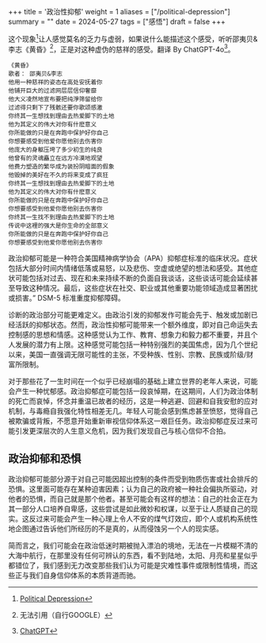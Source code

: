 +++
title = '政治性抑郁'
weight = 1
aliases = ["/political-depression"]
summary = ""
date = 2024-05-27
tags = ["感悟"]
draft = false
+++

这个现象[^1]让人感觉莫名的乏力与虚弱，如果说什么能描述这个感受，听听邵夷贝&李志《黄昏》[^2]，正是对这种虚伪的慈祥的感受。翻译 By ChatGPT-4o[^3]。

```text
《黄昏》
歌者： 邵夷贝&李志
他用一种慈祥的姿态在高处安抚着你
他铺开巨大的过滤网层层信仰奢靡
他大义凌然地宣布要把纯淨筛留给你
过滤得只剩下了残骸还要你歌颂感激
你终其一生想找到理由去热爱脚下的土地
他为其定义的伟大对你有什麽意义
你所能做的只是在奔跑中保护好你自己
你想要感受到他爱你愿他别去伤害你
他庞大的身躯压垮了多少初生的纯良
他曾有的灵魂矗立在远方冷漠地观望
他费力塑造的繁华成为装扮阴暗面的假象
他毁掉的美好在不久的将来变成了疯狂
你终其一生想找到理由去热爱脚下的土地
他为其定义的伟大对你有什麽意义
你所能做的只是在奔跑中保护好你自己
你想要感受到他爱你愿他别去伤害你
你终其一生找不到理由去热爱脚下的土地
传说中这裡的强大是你生命的全部意义
你所能做的只是在奔跑中保护好你自己
你想要感受到他爱你愿他别去伤害你
```

政治抑郁可能是一种符合美国精神病学协会（APA）抑郁症标准的临床状况。症状包括大部分时间内情绪低落或易怒，以及悲伤、空虚或绝望的想法和感受。其他症状可能包括对过去、现在和未来持续不断的负面自我谈话，这些谈话可能会延续甚至导致这种情况。最后，这些症状在社交、职业或其他重要功能领域造成显著困扰或损害。” DSM-5 标准重度抑郁障碍。

诊断的政治部分可能更难定义。由政治引发的抑郁发作可能会先于、触发或加剧已经活跃的抑郁状态。然而，政治性抑郁可能带来一个额外维度，即对自己命运失去控制感的思想和情感。这种感觉认为工作、教育、想象力和毅力都不重要，并且个人发展的潜力有上限。这种感觉可能包括一种特别强烈的美国焦虑，因为几个世纪以来，美国一直强调无限可能性的主张，不受种族、性别、宗教、民族或阶级/财富所限制。

对于那些花了一生时间在一个似乎已经崩塌的基础上建立世界的老年人来说，可能会产生一种忧郁感。政治抑郁症可能包括一段哀悼期，在这期间，人们为政治体制的死亡而哀悼，怀念并重温已故者的经历，这是一种逃避、回避和自我安慰的应对机制，与毒瘾自我强化特性相差无几。年轻人可能会感到焦虑甚至愤怒，觉得自己被欺骗或背叛，不愿意开始重新审视信仰体系这一艰巨任务。政治抑郁症反过来可能引发更深层次的人生意义危机，因为我们发现自己与核心信仰不合拍。

## 政治抑郁和恐惧
政治抑郁可能部分源于对自己可能因超出控制的条件而受到物质伤害或社会排斥的恐惧。这里面可能存在某种迫害因素；认为自己的政府被一种社会偏执所驱动，对他者的恐惧，而自己就是那个他者。甚至可能会有这样的想法：自己的社会正在为其一部分人口培养自卑感，这些尝试是如此微妙和权谋，以至于让人质疑自己的现实。这反过来可能会产生一种心理上令人不安的煤气灯效应，即个人或机构系统性地企图通过告诉他们所经历的不是真的，从而侵蚀另一个人的现实感。

简而言之，我们可能会在政治低迷时期被抛入漂泊的境地，无法在一片模糊不清的大海中航行，在那里没有任何可辨认的东西，看不到陆地，太阳、月亮和星星似乎都错位了，我们感到无力改变那些我们认为可能是灾难性事件或限制性情境，而这些正与我们自身信仰体系的本质背道而驰。




[^1]: [Political Depression](https://www.huffpost.com/entry/political-depression_b_5879574ae4b077a19d180dbe)
[^2]: 无法引用（自行GOOGLE）
[^3]: [ChatGPT](https://chat.openai.com/chat)